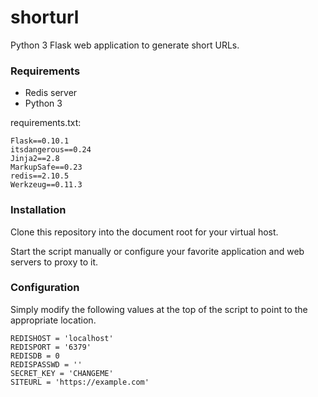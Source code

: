 # shorturl
Python 3 Flask web application to generate short URLs.

### Requirements

- Redis server
- Python 3

requirements.txt:

```
Flask==0.10.1
itsdangerous==0.24
Jinja2==2.8
MarkupSafe==0.23
redis==2.10.5
Werkzeug==0.11.3
```

### Installation

Clone this repository into the document root for your virtual host.

Start the script manually or configure your favorite application and web servers to proxy to it.

### Configuration

Simply modify the following values at the top of the script to point to the appropriate location.

```
REDISHOST = 'localhost'
REDISPORT = '6379'
REDISDB = 0
REDISPASSWD = ''
SECRET_KEY = 'CHANGEME'
SITEURL = 'https://example.com'
```